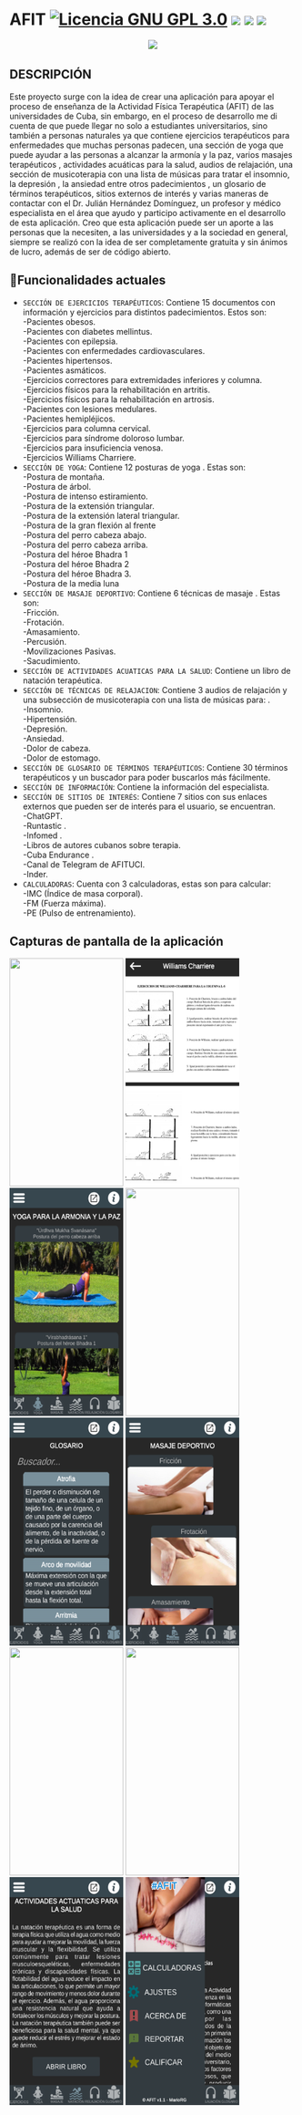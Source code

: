 
<h1 align="left"> AFIT 
<a href="https://www.gnu.org/licenses/gpl-3.0.html"><img src="https://img.shields.io/badge/License-GPLv3-blue.svg" alt="Licencia GNU GPL 3.0"></a>
<img src="https://img.shields.io/badge/STATUS-COMPLETADO-green">
<a href="https://unity.com/"><img src="https://img.shields.io/badge/Unity-2019.3.3f1-blue.svg?logo=unity"></a>
<img src="https://img.shields.io/github/stars/1MarioRG3?style=social">
</h1>
<p align="center">
<img src="https://github.com/1MarioRG3/AFIT/assets/133591669/e6c8e2a2-bf23-4652-a9c6-6f11f283e2b4">
</p>

## DESCRIPCIÓN 
Este proyecto surge con la idea de crear una aplicación para apoyar el proceso de enseñanza de la Actividad Física Terapéutica (AFIT) de las universidades de Cuba, sin embargo, en el proceso de desarrollo me di cuenta de que puede llegar no solo a estudiantes universitarios, sino también a personas naturales ya que contiene ejercicios terapéuticos para enfermedades que muchas personas padecen, una sección de yoga que puede ayudar a las personas a alcanzar la armonía y la paz, varios masajes terapéuticos , actividades acuáticas para la salud, audios de relajación, una sección de musicoterapia con una lista de músicas para tratar el insomnio, la depresión , la ansiedad entre otros padecimientos , un glosario de términos terapéuticos, sitios externos de interés y varias maneras de contactar con el Dr. Julián Hernández Domínguez, un profesor y médico especialista en el área que ayudo y participo activamente en el desarrollo de esta aplicación.
Creo que esta aplicación puede ser un aporte a las personas que la necesiten, a las universidades y a la sociedad en general, siempre se realizó con la idea de ser completamente gratuita y sin ánimos de lucro, además de ser de código abierto.
## :calling:Funcionalidades actuales
- `SECCIÓN DE EJERCICIOS TERAPÉUTICOS`:
  Contiene 15 documentos con información y ejercicios para distintos padecimientos. Estos son:<br>
	  -Pacientes obesos.<br>
	  -Pacientes con diabetes mellintus.<br>
	  -Pacientes con epilepsia.<br>
	  -Pacientes con enfermedades cardiovasculares.<br>
	  -Pacientes hipertensos.<br>
	  -Pacientes asmáticos.<br>
    -Ejercicios correctores para extremidades inferiores y columna.<br>
    -Ejercicios físicos para la rehabilitación en artritis.<br>
	  -Ejercicios físicos para la rehabilitación en artrosis.<br>
    -Pacientes con lesiones medulares.<br>
    -Pacientes hemipléjicos.<br>
    -Ejercicios para columna cervical.<br>
    -Ejercicios para síndrome doloroso lumbar.<br>
    -Ejercicios para insuficiencia venosa.<br>
    -Ejercicios Williams Charriere.<br>
- `SECCIÓN DE YOGA`:
  Contiene 12 posturas de yoga . Estas son:<br>
-Postura de montaña.<br>
-Postura de árbol.<br>
-Postura de intenso estiramiento.<br>
-Postura de la extensión triangular.<br>
-Postura de la extensión lateral triangular.<br>
-Postura de la gran flexión al frente<br>
-Postura del perro cabeza abajo.<br>
-Postura del perro cabeza arriba.<br>
-Postura del héroe Bhadra 1<br>
-Postura del héroe Bhadra 2<br>
-Postura del héroe Bhadra 3.<br>
-Postura de la media luna<br>
- `SECCIÓN DE MASAJE DEPORTIVO`:
  Contiene 6 técnicas de masaje . Estas son:<br>
-Fricción.<br>
-Frotación.<br>
-Amasamiento.<br>
-Percusión. <br>
-Movilizaciones Pasivas.<br>
-Sacudimiento. <br>
- `SECCIÓN DE ACTIVIDADES ACUATICAS PARA LA SALUD`: Contiene un libro de natación terapéutica.
- `SECCIÓN DE TÉCNICAS DE RELAJACION`: Contiene 3 audios de relajación y una subsección de musicoterapia con una lista de músicas para: .<br>
-Insomnio.<br>
-Hipertensión.<br>
-Depresión.<br>
-Ansiedad. <br>
-Dolor de cabeza.<br>
-Dolor de estomago.<br>
- `SECCIÓN DE GLOSARIO DE TÉRMINOS TERAPÉUTICOS`: Contiene 30 términos terapéuticos y un buscador para poder buscarlos más fácilmente.
- `SECCIÓN DE INFORMACIÓN`: Contiene la información del especialista.
- `SECCIÓN DE SITIOS DE INTERÉS`: Contiene 7 sitios con sus enlaces externos que pueden ser de interés para el usuario, se encuentran.<br>
-ChatGPT.<br>
-Runtastic .<br>
-Infomed .<br>
-Libros de autores cubanos sobre terapia.<br>
-Cuba Endurance .<br>
-Canal de Telegram de AFITUCI.<br>
-Inder.<br>
- `CALCULADORAS`: Cuenta con 3 calculadoras, estas son para calcular: <br>
-IMC (Índice de masa corporal).<br>
-FM (Fuerza máxima).<br>
-PE (Pulso de entrenamiento).<br>

## Capturas de pantalla de la aplicación
<p>
<img aling="left" src="Screenshots/Ejercicios Terapéuticos.png" width="200" height="400">
<img aling="left" src="Screenshots/Documentos.png" width="200" height="400">
<img aling="left" src="Screenshots/Yoga.png" width="200" height="400">
<img aling="left" src="Screenshots/Tecnicas de relajación.png" width="200" height="400">
<img aling="left" src="Screenshots/Glosario.png" width="200" height="400">
<img aling="left" src="Screenshots/Masaje Deportivo.png" width="200" height="400">
<img aling="left" src="Screenshots/Sitiós de interes.png" width="200" height="400">
<img aling="left" src="Screenshots/Información.png" width="200" height="400">
<img aling="left" src="Screenshots/Actividades Actuaticas para la salud.png" width="200" height="400">
<img aling="left" src="Screenshots/Barra lateral.png" width="200" height="400">
</p>
  


